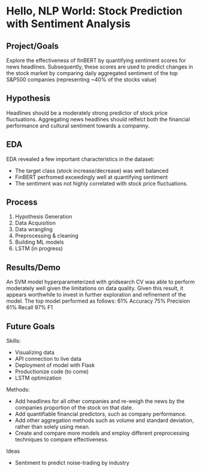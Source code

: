 # Hello, NLP World:  Stock Prediction with Sentiment Analysis

## Project/Goals
Explore the effectiveness of finBERT by quantifying sentiment scores for news headlines.  Subsequently, these scores are used to  predict changes in the stock market by comparing daily aggregated sentiment of the top S&P500 companies (representing ~40% of the stocks value)

## Hypothesis
Headlines should be a moderately strong predictor of stock price fluctuations.  Aggregating news headlines should relfelct both the financial performance and cultural sentiment towards a companny.

## EDA 
EDA revealed a few important characteristics in the dataset:
- The target class (stock increase/decrease) was well balanced
- FinBERT perfromed exceedingly well at quantifying sentiment
- The sentiment was not highly correlated with stock price fluctuations. 


## Process
1. Hypothesis Generation
2. Data Acquisition
3. Data wrangling
4. Preprocessing & cleaning
5. Building ML models
6. LSTM (in progress)

## Results/Demo
An SVM model hyperparameterized with gridsearch CV was able to perform moderately well given the limitations on data quality.  Given this result, it appears worthwhile to invest in further exploration and refinement of the model. 
The top model performed as follows:
61%  Accuracy
75%  Precision
61%  Recall
97%  F1


## Future Goals
Skills: 
- Visualizing data
- API connection to live data
- Deployment of model with Flask
- Productionize code (to come)
- LSTM optimization

Methods:
- Add headlines for all other companies and re-weigh the news by the companies proportion of the stock on that date.
- Add quantifiable financial predictors, such as company performance.
- Add other aggregation methods such as volume and standard deviation, rather than solely using mean.
- Create and compare more models and employ different preprocessing techniques to compare effectiveness. 

Ideas
- Sentiment to predict noise-trading by industry

